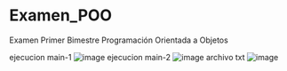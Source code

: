 # Examen_POO
Examen Primer Bimestre Programación Orientada a Objetos

ejecucion main-1
![image](https://user-images.githubusercontent.com/85601974/178286615-829e4648-5166-4f7e-8cd2-a884eaddd30b.png)
ejecucion main-2
![image](https://user-images.githubusercontent.com/85601974/178286547-1817ec41-4fc5-49ff-a66f-b01901f63603.png)
archivo txt
![image](https://user-images.githubusercontent.com/85601974/178286761-e1307389-5543-472e-a250-216d124445e8.png)
